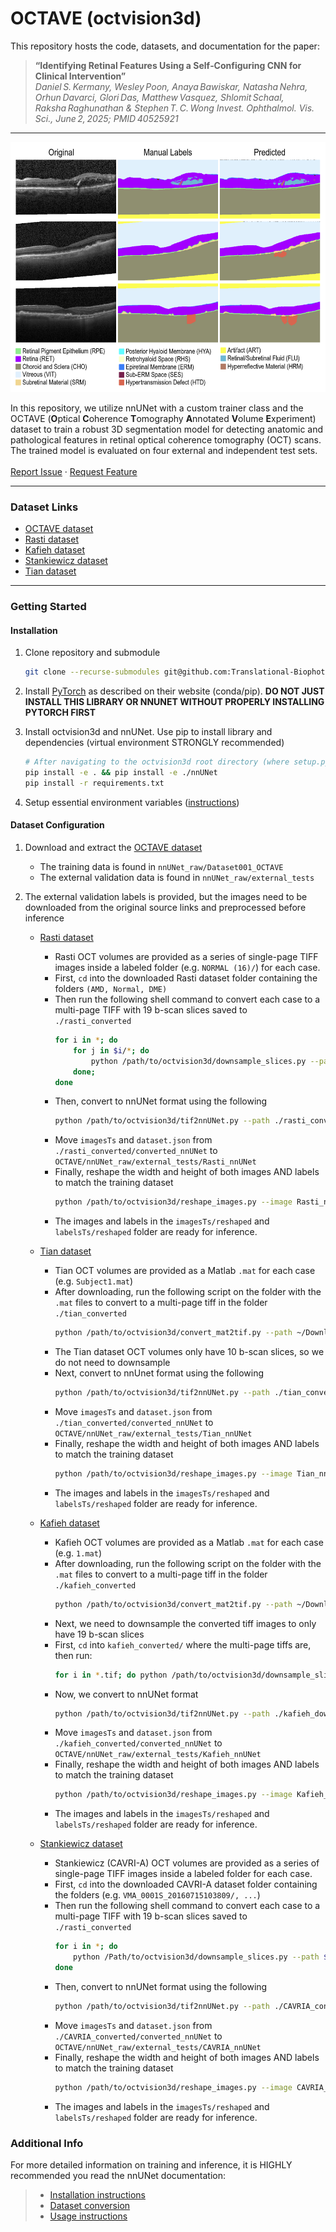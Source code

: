 # OCTAVE (octvision3d)

This repository hosts the code, datasets, and documentation for the paper:

> **“Identifying Retinal Features Using a Self‑Configuring CNN for Clinical Intervention”**  
_Daniel S. Kermany, Wesley Poon, Anaya Bawiskar, Natasha Nehra, Orhun Davarci, Glori Das, Matthew Vasquez, Shlomit Schaal, Raksha Raghunathan & Stephen T. C. Wong
Invest. Ophthalmol. Vis. Sci., June 2, 2025; PMID 40525921_  
---

<img src="./icon.png" width="600" height="400" />

In this repository, we utilize nnUNet with a custom trainer class and the OCTAVE (**O**ptical **C**oherence **T**omography **A**nnotated **V**olume **E**xperiment) dataset to train a robust 3D segmentation model for detecting anatomic and pathological features in retinal optical coherence tomography (OCT) scans. The trained model is evaluated on four external and independent test sets.  
\
[Report Issue](https://github.com/Translational-Biophotonics-Laboratory/octvision3d/issues) · [Request Feature](https://github.com/Translational-Biophotonics-Laboratory/octvision3d/issues)

---

### Dataset Links

- [OCTAVE dataset](https://doi.org/10.5281/zenodo.14580071)
- [Rasti dataset](https://hrabbani.site123.me/available-datasets/dataset-for-oct-classification-50-normal-48-amd-50-dme)
- [Kafieh dataset](https://misp.mui.ac.ir/fa/node/1368)
- [Stankiewicz dataset](https://dsp.put.poznan.pl/cavri_database-191/)
- [Tian dataset](https://doi.org/10.1371/journal.pone.0133908.s002)

---

### Getting Started
#### Installation

1. Clone repository and submodule
    ```sh
    git clone --recurse-submodules git@github.com:Translational-Biophotonics-Laboratory/octvision3d.git
    ```

2. Install [PyTorch](https://pytorch.org/get-started/locally/) as described on their website (conda/pip). **DO NOT JUST INSTALL THIS LIBRARY OR NNUNET WITHOUT PROPERLY INSTALLING PYTORCH FIRST**

3. Install octvision3d and nnUNet. Use pip to install library and dependencies (virtual environment STRONGLY recommended)
    ```sh
    # After navigating to the octvision3d root directory (where setup.py is)
    pip install -e . && pip install -e ./nnUNet
    pip install -r requirements.txt
    ```

4. Setup essential environment variables ([instructions](https://github.com/MIC-DKFZ/nnUNet/blob/master/documentation/set_environment_variables.md))

#### Dataset Configuration

1. Download and extract the [OCTAVE dataset](https://doi.org/10.5281/zenodo.14580071)
   - The training data is found in `nnUNet_raw/Dataset001_OCTAVE`
   - The external validation data is found in `nnUNet_raw/external_tests`
2. The external validation labels is provided, but the images need to be downloaded from the original source links and preprocessed before inference

    - [Rasti dataset](https://hrabbani.site123.me/available-datasets/dataset-for-oct-classification-50-normal-48-amd-50-dme)
        - Rasti OCT volumes are provided as a series of single-page TIFF images inside a labeled folder (e.g. `NORMAL (16)/`) for each case.
        - First, `cd` into the downloaded Rasti dataset folder containing the folders `(AMD, Normal, DME)`
        - Then run the following shell command to convert each case to a multi-page TIFF with 19 b-scan slices saved to `./rasti_converted`
            ```sh
            for i in *; do
                for j in $i/*; do
                    python /path/to/octvision3d/downsample_slices.py --path $j --multifile --ext TIFF --output_dir ./rasti_converted --output_name "$(basename "$j").tif";
                done;
            done
            ```
        - Then, convert to nnUNet format using the following
          ```sh
          python /path/to/octvision3d/tif2nnUNet.py --path ./rasti_converted
          ```
        - Move `imagesTs` and `dataset.json` from `./rasti_converted/converted_nnUNet` to `OCTAVE/nnUNet_raw/external_tests/Rasti_nnUNet`
        - Finally, reshape the width and height of both images AND labels to match the training dataset
          ```sh
          python /path/to/octvision3d/reshape_images.py --image Rasti_nnUNet/imagesTs --label Rasti_nnUNet/labelsTs
          ```
        - The images and labels in the `imagesTs/reshaped` and `labelsTs/reshaped` folder are ready for inference.
          
    - [Tian dataset](https://doi.org/10.1371/journal.pone.0133908.s002)  
        - Tian OCT volumes are provided as a Matlab `.mat` for each case (e.g. `Subject1.mat`)
        - After downloading, run the following script on the folder with the `.mat` files to convert to a multi-page tiff in the folder `./tian_converted`
          ```sh
          python /path/to/octvision3d/convert_mat2tif.py --path ~/Downloads/PLOS_Tian_2015/ --key volumedata --output_dir tian_converted
          ```
        - The Tian dataset OCT volumes only have 10 b-scan slices, so we do not need to downsample
        - Next, convert to nnUnet format using the following
          ```sh
          python /path/to/octvision3d/tif2nnUNet.py --path ./tian_converted
          ```
        - Move `imagesTs` and `dataset.json` from `./tian_converted/converted_nnUNet` to `OCTAVE/nnUNet_raw/external_tests/Tian_nnUNet`
        - Finally, reshape the width and height of both images AND labels to match the training dataset
          ```sh
          python /path/to/octvision3d/reshape_images.py --image Tian_nnUNet/imagesTs --label Tian_nnUNet/labelsTs
          ```
        - The images and labels in the `imagesTs/reshaped` and `labelsTs/reshaped` folder are ready for inference.

    - [Kafieh dataset](https://misp.mui.ac.ir/fa/node/1368)
        - Kafieh OCT volumes are provided as a Matlab `.mat` for each case (e.g. `1.mat`)
        - After downloading, run the following script on the folder with the `.mat` files to convert to a multi-page tiff in the folder `./kafieh_converted`
          ```sh
          python /path/to/octvision3d/convert_mat2tif.py --path ~/Downloads/Iran_Kafieh_2013/ --key images --output_dir kafieh_converted
          ```
        - Next, we need to downsample the converted tiff images to only have 19 b-scan slices
        - First, `cd` into `kafieh_converted/` where the multi-page tiffs are, then run:
          ```sh
          for i in *.tif; do python /path/to/octvision3d/downsample_slices.py --path $i --output_dir ./kafieh_downsampled --output_name "$i"; done
          ```
        - Now, we convert to nnUNet format
          ```sh
          python /path/to/octvision3d/tif2nnUNet.py --path ./kafieh_downsampled
          ```
        - Move `imagesTs` and `dataset.json` from `./kafieh_converted/converted_nnUNet` to `OCTAVE/nnUNet_raw/external_tests/Kafieh_nnUNet`
        - Finally, reshape the width and height of both images AND labels to match the training dataset
          ```sh
          python /path/to/octvision3d/reshape_images.py --image Kafieh_nnUNet/imagesTs --label Kafieh_nnUNet/labelsTs
          ```
        - The images and labels in the `imagesTs/reshaped` and `labelsTs/reshaped` folder are ready for inference.
     
    - [Stankiewicz dataset](https://dsp.put.poznan.pl/cavri_database-191/)
        - Stankiewicz (CAVRI-A) OCT volumes are provided as a series of single-page TIFF images inside a labeled folder for each case.
        - First, `cd` into the downloaded CAVRI-A dataset folder containing the folders (e.g. `VMA_0001S_20160715103809/, ...`)
        - Then run the following shell command to convert each case to a multi-page TIFF with 19 b-scan slices saved to `./rasti_converted`
          ```sh
          for i in *; do
              python /Path/to/octvision3d/downsample_slices.py --path $i --multifile --ext tiff --output_dir ./CAVRIA_converted --output_name "$i.tif";
          done
          ```
        - Then, convert to nnUNet format using the following
          ```sh
          python /path/to/octvision3d/tif2nnUNet.py --path ./CAVRIA_converted
          ```
        - Move `imagesTs` and `dataset.json` from `./CAVRIA_converted/converted_nnUNet` to `OCTAVE/nnUNet_raw/external_tests/CAVRIA_nnUNet`
        - Finally, reshape the width and height of both images AND labels to match the training dataset
          ```sh
          python /path/to/octvision3d/reshape_images.py --image CAVRIA_nnUNet/imagesTs --label CAVRIA_nnUNet/labelsTs
          ```
        - The images and labels in the `imagesTs/reshaped` and `labelsTs/reshaped` folder are ready for inference.  
      
### Additional Info

For more detailed information on training and inference, it is HIGHLY recommended you read the nnUNet documentation:
>- [Installation instructions](documentation/installation_instructions.md)
>- [Dataset conversion](documentation/dataset_format.md)
>- [Usage instructions](documentation/how_to_use_nnunet.md)


